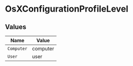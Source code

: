 # OsXConfigurationProfileLevel


## Values

| Name       | Value      |
| ---------- | ---------- |
| `Computer` | computer   |
| `User`     | user       |